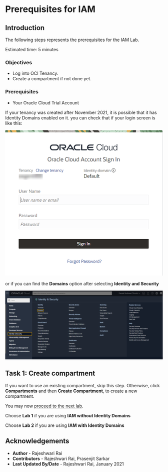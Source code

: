 # Prerequisites for IAM

## Introduction

The following steps represents the prerequisites for the IAM Lab.

Estimated time: 5 minutes

### Objectives

- Log into OCI Tenancy.
- Create a compartment if not done yet.

### Prerequisites

- Your Oracle Cloud Trial Account

If your tenancy was created after November 2021, it is possible that it has Identity Domains enabled on it. you can check that if your login screen is like this:

![](../iam/images/id-domains-login.png)

or if you can find the **Domains** option after selecting **Identity and Security**

![](../iam/images/id-domains.png)

## Task 1: Create compartment

If you want to use an existing compartment, skip this step. Otherwise, click **Compartments** and then **Create Compartment**, to create a new compartment.

You may now [proceed to the next lab](#next).

Choose **Lab 1** if you are using **IAM without Identity Domains**

Choose **Lab 2** if you are using **IAM with Identity Domains**

## Acknowledgements

- **Author** - Rajeshwari Rai
- **Contributors** -  Rajeshwari Rai, Prasenjit Sarkar
- **Last Updated By/Date** - Rajeshwari Rai, January 2021

